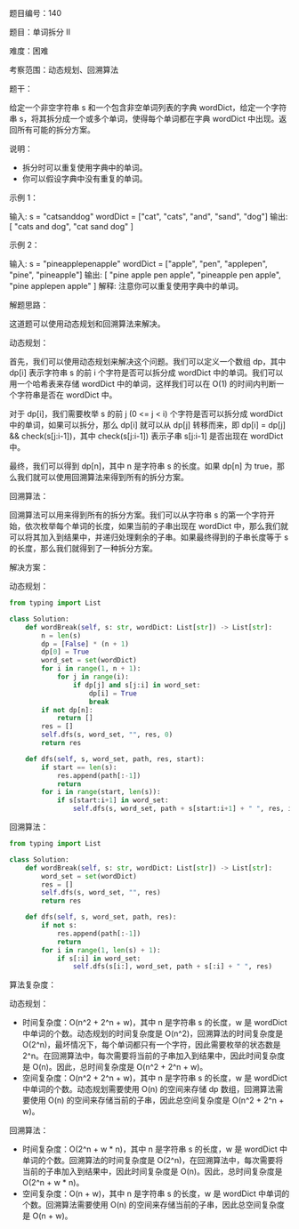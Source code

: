 题目编号：140

题目：单词拆分 II

难度：困难

考察范围：动态规划、回溯算法

题干：

给定一个非空字符串 s 和一个包含非空单词列表的字典 wordDict，给定一个字符串 s，将其拆分成一个或多个单词，使得每个单词都在字典 wordDict 中出现。返回所有可能的拆分方案。

说明：

- 拆分时可以重复使用字典中的单词。
- 你可以假设字典中没有重复的单词。

示例 1：

输入: s = "catsanddog"
wordDict = ["cat", "cats", "and", "sand", "dog"]
输出:
[
  "cats and dog",
  "cat sand dog"
]

示例 2：

输入: s = "pineapplepenapple"
wordDict = ["apple", "pen", "applepen", "pine", "pineapple"]
输出:
[
  "pine apple pen apple",
  "pineapple pen apple",
  "pine applepen apple"
]
解释: 注意你可以重复使用字典中的单词。

解题思路：

这道题可以使用动态规划和回溯算法来解决。

动态规划：

首先，我们可以使用动态规划来解决这个问题。我们可以定义一个数组 dp，其中 dp[i] 表示字符串 s 的前 i 个字符是否可以拆分成 wordDict 中的单词。我们可以用一个哈希表来存储 wordDict 中的单词，这样我们可以在 O(1) 的时间内判断一个字符串是否在 wordDict 中。

对于 dp[i]，我们需要枚举 s 的前 j (0 <= j < i) 个字符是否可以拆分成 wordDict 中的单词，如果可以拆分，那么 dp[i] 就可以从 dp[j] 转移而来，即 dp[i] = dp[j] && check(s[j:i-1])，其中 check(s[j:i-1]) 表示子串 s[j:i-1] 是否出现在 wordDict 中。

最终，我们可以得到 dp[n]，其中 n 是字符串 s 的长度。如果 dp[n] 为 true，那么我们就可以使用回溯算法来得到所有的拆分方案。

回溯算法：

回溯算法可以用来得到所有的拆分方案。我们可以从字符串 s 的第一个字符开始，依次枚举每个单词的长度，如果当前的子串出现在 wordDict 中，那么我们就可以将其加入到结果中，并递归处理剩余的子串。如果最终得到的子串长度等于 s 的长度，那么我们就得到了一种拆分方案。

解决方案：

动态规划：

```python
from typing import List

class Solution:
    def wordBreak(self, s: str, wordDict: List[str]) -> List[str]:
        n = len(s)
        dp = [False] * (n + 1)
        dp[0] = True
        word_set = set(wordDict)
        for i in range(1, n + 1):
            for j in range(i):
                if dp[j] and s[j:i] in word_set:
                    dp[i] = True
                    break
        if not dp[n]:
            return []
        res = []
        self.dfs(s, word_set, "", res, 0)
        return res

    def dfs(self, s, word_set, path, res, start):
        if start == len(s):
            res.append(path[:-1])
            return
        for i in range(start, len(s)):
            if s[start:i+1] in word_set:
                self.dfs(s, word_set, path + s[start:i+1] + " ", res, i+1)
```

回溯算法：

```python
from typing import List

class Solution:
    def wordBreak(self, s: str, wordDict: List[str]) -> List[str]:
        word_set = set(wordDict)
        res = []
        self.dfs(s, word_set, "", res)
        return res

    def dfs(self, s, word_set, path, res):
        if not s:
            res.append(path[:-1])
            return
        for i in range(1, len(s) + 1):
            if s[:i] in word_set:
                self.dfs(s[i:], word_set, path + s[:i] + " ", res)
``` 

算法复杂度：

动态规划：

- 时间复杂度：O(n^2 + 2^n + w)，其中 n 是字符串 s 的长度，w 是 wordDict 中单词的个数。动态规划的时间复杂度是 O(n^2)，回溯算法的时间复杂度是 O(2^n)，最坏情况下，每个单词都只有一个字符，因此需要枚举的状态数是 2^n。在回溯算法中，每次需要将当前的子串加入到结果中，因此时间复杂度是 O(n)。因此，总时间复杂度是 O(n^2 + 2^n + w)。
- 空间复杂度：O(n^2 + 2^n + w)，其中 n 是字符串 s 的长度，w 是 wordDict 中单词的个数。动态规划需要使用 O(n) 的空间来存储 dp 数组，回溯算法需要使用 O(n) 的空间来存储当前的子串，因此总空间复杂度是 O(n^2 + 2^n + w)。

回溯算法：

- 时间复杂度：O(2^n + w * n)，其中 n 是字符串 s 的长度，w 是 wordDict 中单词的个数。回溯算法的时间复杂度是 O(2^n)，在回溯算法中，每次需要将当前的子串加入到结果中，因此时间复杂度是 O(n)。因此，总时间复杂度是 O(2^n + w * n)。
- 空间复杂度：O(n + w)，其中 n 是字符串 s 的长度，w 是 wordDict 中单词的个数。回溯算法需要使用 O(n) 的空间来存储当前的子串，因此总空间复杂度是 O(n + w)。
